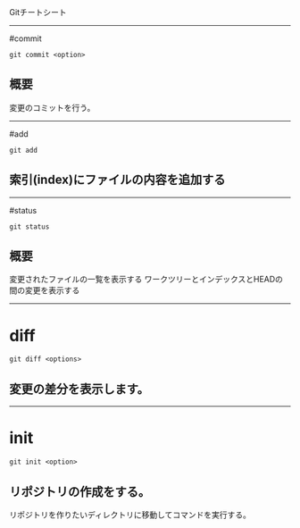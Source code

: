 Gitチートシート

----------
#commit

```
git commit <option>
```

## 概要
変更のコミットを行う。

----------
#add

```
git add
```

## 索引(index)にファイルの内容を追加する 

----------
#status

```
git status
```

## 概要
変更されたファイルの一覧を表示する
ワークツリーとインデックスとHEADの間の変更を表示する

----------
# diff

```
git diff <options>
```

## 変更の差分を表示します。

----------
# init

```
git init <option>
```

## リポジトリの作成をする。
リポジトリを作りたいディレクトリに移動してコマンドを実行する。